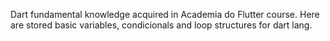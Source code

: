 Dart fundamental knowledge acquired in Academia do Flutter course. Here are stored basic variables, condicionals and loop structures for dart lang.